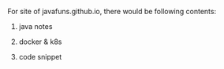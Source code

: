 For site of javafuns.github.io, there would be following contents:  
1. java notes  
2. docker & k8s

3. code snippet



